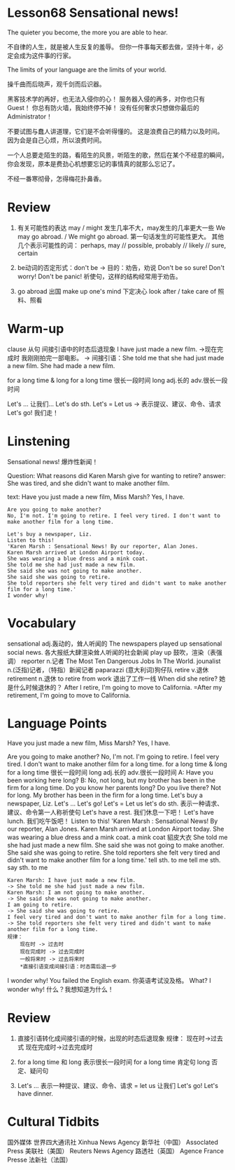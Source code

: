 # Lesson68 Sensational news!

The quieter you become, the more you are able to hear.

不自律的人生，就是被人生反复的羞辱。
但你一件事每天都去做，坚持十年，必定会成为这件事的行家。

The limits of your language are the limits of your world.

操千曲而后晓声，观千剑而后识器。

黑客技术学的再好，也无法入侵你的心！
服务器入侵的再多，对你也只有Guest！
你总有防火墙，我始终停不掉！
没有任何奢求只想做你最后的Administrator！

不要试图与蠢人讲道理，它们是不会听得懂的。
这是浪费自己的精力以及时间。
因为会是自己心烦，所以浪费时间。

一个人总要走陌生的路，看陌生的风景，听陌生的歌，然后在某个不经意的瞬间，你会发现，原本是费劲心机想要忘记的事情真的就那么忘记了。

不经一番寒彻骨，怎得梅花扑鼻香。

# Review

1. 有关可能性的表达
    may / might 发生几率不大，may发生的几率更大一些
    We may go abroad. / We might go abroad.
    第一句话发生的可能性更大。
    其他几个表示可能性的词：
        perhaps, may // possible, probably // likely // sure, certain

2. be动词的否定形式：don't be -> 目的：劝告，劝说
    Don't be so sure!
    Don't worry!
    Don't be panic!
    祈使句，这样的结构经常用于劝告。

3. go abroad 出国
    make up one's mind 下定决心
    look after / take care of 照料、照看

# Warm-up

clause 从句
间接引语中的时态后退现象
I have just made a new film. ->现在完成时
我刚刚拍完一部电影。
-> 间接引语：She told me that she had just made a new film.
            She had made a new film.

for a long time & long
for a long time 很长一段时间
long adj.长的 adv.很长一段时间

Let's ... 让我们...
Let's do sth.
Let's = Let us -> 表示提议、建议、命令、请求
Let's go! 我们走！

# Linstening

Sensational news! 爆炸性新闻！

Question:
    What reasons did Karen Marsh give for wanting to retire?
answer:
    She was tired, and she didn't want to make another film.

text:
    Have you just made a new film,
    Miss Marsh?
    Yes, I have.

    Are you going to make another?
    No, I'm not. I'm going to retire. I feel very tired. I don't want to make another film for a long time.

    Let's buy a newspaper, Liz.
    Listen to this!
    'Karen Marsh : Sensational News! By our reporter, Alan Jones.
    Karen Marsh arrived at London Airport today. 
    She was wearing a blue dress and a mink coat. 
    She told me she had just made a new film. 
    She said she was not going to make another.
    She said she was going to retire.
    She told reporters she felt very tired and didn't want to make another film for a long time.'
    I wonder why!

# Vocabulary

sensational adj.轰动的，耸人听闻的
    The newspapers played up sensational social news. 各大报纸大肆渲染耸人听闻的社会新闻
    play up 鼓吹，渲染（表强调）
reporter n.记者
    The Most Ten Dangerous Jobs In The World.
    jounalist n.(泛指)记者，（特指）新闻记者
    paparazzi (意大利词)狗仔队
retire v.退休
    retirement n.退休
    to retire from work 退出了工作一线
    When did she retire? 她是什么时候退休的？
    After I retire, I'm going to move to California.
    =After my retirement, I'm going to move to California.

# Language Points

Have you just made a new film,
Miss Marsh?
Yes, I have.

Are you going to make another?
No, I'm not. I'm going to retire. I feel very tired. I don't want to make another film for a long time.
    for a long time & long
    for a long time 很长一段时间
    long adj.长的 adv.很长一段时间
    A: Have you been working here long?
    B: No, not long, but my brother has been in the firm for a long time.
    Do you know her parents long?
    Do you live there?
    Not for long.
    My brother has been in the firm for a long time.
Let's buy a newspaper, Liz.
    Let's ...
        Let's go! 
        Let's = Let us
    let's do sth. 表示一种请求、建议、命令第一人称祈使句
    Let's have a rest. 我们休息一下吧！
    Let's have lunch. 我们吃午饭吧！
Listen to this!
'Karen Marsh : Sensational News! By our reporter, Alan Jones.
Karen Marsh arrived at London Airport today. 
She was wearing a blue dress and a mink coat. 
    a mink coat 貂皮大衣
She told me she had just made a new film. 
She said she was not going to make another.
She said she was going to retire.
She told reporters she felt very tired and didn't want to make another film for a long time.'
    tell sth. to me 
    tell me sth.
    say sth. to me

    Karen Marsh: I have just made a new film.
    -> She told me she had just made a new film.
    Karen Marsh: I am not going to make another.
    -> She said she was not going to make another.
    I am going to retire. 
    -> She said she was going to retire.
    I feel very tired and don't want to make another film for a long time.
    -> She told reporters she felt very tired and didn't want to make another film for a long time.
    规律：
        现在时 -> 过去时
        现在完成时 -> 过去完成时
        一般将来时 -> 过去将来时
        *直接引语变成间接引语：时态需后退一步
I wonder why! 
    You failed the English exam. 你英语考试没及格。
    What? I wonder why! 什么？我想知道为什么！

# Review

1. 直接引语转化成间接引语的时候，出现的时态后退现象
    规律：
        现在时->过去式
        现在完成时->过去完成时
2. for a long time 和 long 表示很长一段时间
    for a long time 肯定句
    long 否定、疑问句

3. Let's ... 表示一种提议、建议、命令、请求
    = let us 让我们
    Let's go!
    Let's have dinner.

# Cultural Tidbits

国外媒体
世界四大通讯社
    Xinhua News Agency 新华社（中国）
    Assoclated Press 美联社（美国）
    Reuters News Agency 路透社（英国）
    Agence France Presse 法新社（法国）